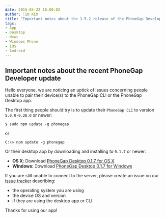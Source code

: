 ```yaml
---
date: 2015-05-22 15:00:02
author: Tim Kim
title: "Important notes about the 1.5.2 release of the PhoneGap Developer App"
tags:
- App
- Desktop 
- News
- Windows Phone
- iOS
- Android
---
```


## Important notes about the recent PhoneGap Developer update
Hello everyone, we are noticing an uptick of issues concerning people unable to pair their device(s) to the PhoneGap CLI or the PhoneGap Desktop app. 

The first thing people should try is to update their `PhoneGap CLI` to version 
`5.0.0-0.28.0` or newer:

    $ sudo npm update -g phonegap

or

    C:\> npm update -g phonegap

Or their desktop app by downloading and installing to `0.1.7` or newer:
- __OS X__: Download [PhoneGap Desktop 0.1.7 for OS X](https://github.com/phonegap/phonegap-app-desktop/releases/download/0.1.7/PhoneGapDesktop.dmg)
- __Windows__: Download [PhoneGap Desktop 0.1.7 for Windows](https://github.com/phonegap/phonegap-app-desktop/releases/download/0.1.7/PhoneGapSetup.exe)

If you are still unable to connect to the server, please create an issue on our [issue tracker][1] 
describing:
- the operating system you are using
- the device OS and version
- if they are using the desktop app or CLI

Thanks for using our app!

[1]: https://github.com/phonegap/phonegap-app-developer/issues/
